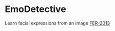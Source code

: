 # EmoDetective

Learn facial expressions from an image
[FER-2013](https://www.kaggle.com/datasets/msambare/fer2013)
